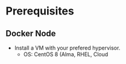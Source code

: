 # Prerequisites

## Docker Node
* Install a VM with your prefered hypervisor.
	* OS: CentOS 8 (Alma, RHEL, Cloud 
<!--stackedit_data:
eyJoaXN0b3J5IjpbNzcxNjgxNzUxLDQ3NjM3NDExNl19
-->